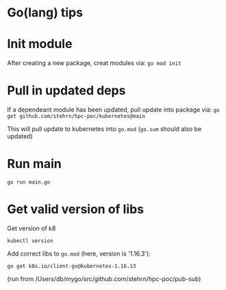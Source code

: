 # Go(lang) tips

# Init module
After creating a new package, creat modules via: `go mod init`

# Pull in updated deps
If a dependeant module has been updated, pull update into package via:
`go get github.com/stehrn/hpc-poc/kubernetes@main`

This will pull update to kubernetes into `go.mod` (`go.sum` should also be updated)

# Run main
`go run main.go`

# Get valid version of libs
Get version of k8 
```
kubectl version
```
Add correct libs to `go.mod` (here, version is '1.16.3'):
```
go get k8s.io/client-go@kubernetes-1.16.13
```
(run from /Users/db/mygo/src/github.com/stehrn/hpc-poc/pub-sub)
